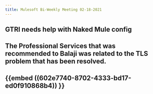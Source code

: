 ```yaml
---
title: Mulesoft Bi-Weekly Meeting 02-18-2021
---
```


## GTRI needs help with Naked Mule config
## The Professional Services that was recommended to Balaji was related to the TLS problem that has been resolved.
## {{embed ((602e7740-8702-4333-bd17-ed0f910868b4)) }}

